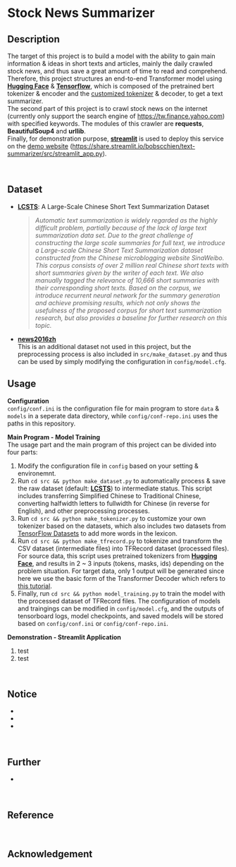 # **Stock News Summarizer**

## **Description**
The target of this project is to build a model with the ability to gain main information & ideas in short texts and articles, mainly the daily crawled stock news, and thus save a great amount of time to read and comprehend. Therefore, this project structures an end-to-end Transformer model using [**Hugging Face**](https://huggingface.co/) & [**Tensorflow**](https://www.tensorflow.org/?hl=zh-tw), which is composed of the pretrained bert tokenizer & encoder and the [customized tokenizer](https://github.com/bobscchien/text-tokenizer) & decoder, to get a text summarizer. <br>
The second part of this project is to crawl stock news on the internet (currently only support the search engine of https://tw.finance.yahoo.com) with specified keywords. The modules of this crawler are **requests**, **BeautifulSoup4** and **urllib**. <br> 
Finally, for demonstration purpose, [**streamlit**](https://streamlit.io/) is used to deploy this service on the [demo website](https://share.streamlit.io/bobscchien/text-summarizer/src/streamlit_app.py) (https://share.streamlit.io/bobscchien/text-summarizer/src/streamlit_app.py).

<br>

## **Dataset**

* [**LCSTS**](http://icrc.hitsz.edu.cn/Article/show/139.html): A Large-Scale Chinese Short Text Summarization Dataset <br> 
  >  _Automatic text summarization is widely regarded as the highly difficult problem, partially because of the lack of large text summarization data set. Due to the great challenge of constructing the large scale summaries for full text, we introduce a Large-scale Chinese Short Text Summarization dataset constructed from the Chinese microblogging website SinaWeibo. This corpus consists of over 2 million real Chinese short texts with short summaries given by the writer of each text. We also manually tagged the relevance of 10,666 short summaries with their corresponding short texts. Based on the corpus, we introduce recurrent neural network for the summary generation and achieve promising results, which not only shows the usefulness of the proposed corpus for short text summarization research, but also provides a baseline for further research on this topic._

* [**news2016zh**](https://github.com/brightmart/nlp_chinese_corpus) <br>
  This is an additional dataset not used in this project, but the preprocessing process is also included in `src/make_dataset.py` and thus can be used by simply modifying the configuration in `config/model.cfg`.

## **Usage**
**Configuration** <br>
`config/conf.ini` is the configuration file for main program to store `data` & `models` in a seperate data directory, while `config/conf-repo.ini` uses the paths in this repository.<br>

**Main Program - Model Training** <br>
The usage part and the main program of this project can be divided into four parts:
1. Modify the configuration file in `config` based on your setting & environemnt.
2. Run `cd src && python make_dataset.py` to automatically process & save the raw dataset (default: [**LCSTS**](http://icrc.hitsz.edu.cn/Article/show/139.html)) to intermediate status. This script includes transferring Simplified Chinese to Traditional Chinese, converting halfwidth letters to fullwidth for Chinese (in reverse for English), and other preprocessing processes. 
3. Run `cd src && python make_tokenizer.py` to customize your own tokenizer based on the datasets, which also includes two datasets from [TensorFlow Datasets](https://www.tensorflow.org/datasets/overview) to add more words in the lexicon.
4. Run `cd src && python make_tfrecord.py` to tokenize and transform the CSV dataset (intermediate files) into TFRecord dataset (processed files). For source data, this script uses pretrained tokenizers from [**Hugging Face**](https://huggingface.co/), and results in 2 ~ 3 inputs (tokens, masks, ids) depending on the problem situation. For target data, only 1 output will be generated since here we use the basic form of the Transformer Decoder which refers to [this tutorial](https://www.tensorflow.org/text/tutorials/transformer).
5. Finally, run `cd src && python model_training.py` to train the model with the processed dataset of TFRecord files. The configuration of models and traingings can be modified in `config/model.cfg`, and the outputs of tensorboard logs, model checkpoints, and saved models will be stored based on `config/conf.ini` or `config/conf-repo.ini`.

**Demonstration - Streamlit Application** <br>
1. test
2. test

<br>

## **Notice**
*  
* 
*  
  
<br>

## **Further**
* 

<br>

## **Reference**

<br>

## **Acknowledgement**

<br>
